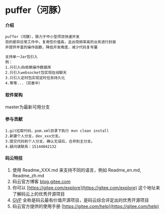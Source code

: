 # puffer（河豚）

#### 介绍
~~~
puffer（河豚），致力于中小型项目快速开发
目的是将日常工作中，复用性价值高，且出现频率高的业务进行封装
并提供丰富的操作函数，降低开发难度，减少代码复写量
~~~
~~~
支持单一Jar包引入
例：
1.只引入db依赖操作数据库
2.只引入websocket包实现在线聊天
3.只引入定时包实现定时任务持久化
4.等等...（完善中）

~~~

#### 软件架构
master为最新可用分支


#### 参与贡献
~~~
1.git拉取代码，pom.xml目录下执行 mvn clean install
2.新建个人分支，dev_xxx分支。
3.提交代码到个人分支，确认无误后，合并到主分支。
4.疑问请联系：15144042132
~~~

#### 码云特技

1.  使用 Readme\_XXX.md 来支持不同的语言，例如 Readme\_en.md, Readme\_zh.md
2.  码云官方博客 [blog.gitee.com](https://blog.gitee.com)
3.  你可以 [https://gitee.com/explore](https://gitee.com/explore) 这个地址来了解码云上的优秀开源项目
4.  [GVP](https://gitee.com/gvp) 全称是码云最有价值开源项目，是码云综合评定出的优秀开源项目
5.  码云官方提供的使用手册 [https://gitee.com/help](https://gitee.com/help)

